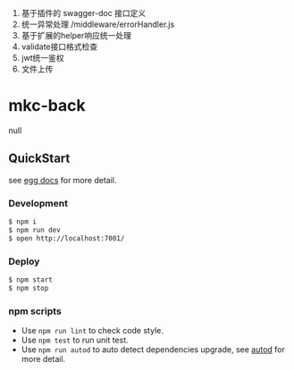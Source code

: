 	
    

1. 基于插件的 swagger-doc 接口定义
2. 统一异常处理 /middleware/errorHandler.js
3. 基于扩展的helper响应统一处理
4. validate接口格式检查
5. jwt统一鉴权
6. 文件上传

# mkc-back

null

## QuickStart

<!-- add docs here for user -->

see [egg docs][egg] for more detail.

### Development

```bash
$ npm i
$ npm run dev
$ open http://localhost:7001/
```

### Deploy

```bash
$ npm start
$ npm stop
```

### npm scripts

- Use `npm run lint` to check code style.
- Use `npm test` to run unit test.
- Use `npm run autod` to auto detect dependencies upgrade, see [autod](https://www.npmjs.com/package/autod) for more detail.


[egg]: https://eggjs.org